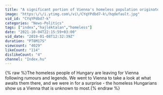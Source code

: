 ```yaml
---
title: "A significant portion of Vienna's homeless population originates from Hungary. Why?"
image: "https:\/\/i.ytimg.com\/vi\/CYqYPdbd7-k\/hqdefault.jpg"
vid_id: "CYqYPdbd7-k"
categories: "News-Politics"
tags: ["index","hajléktalan","homeless"]
date: "2021-10-04T22:15:59+03:00"
vid_date: "2019-01-08T12:32:39Z"
duration: "PT8M17S"
viewcount: "4029"
likeCount: "114"
dislikeCount: "4"
channel: "Index.hu"
---
```

{% raw %}The homeless people of Hungary are leaving for Vienna following rumours and legends. We went to Vienna to take a look at what awaits them there, and we were in for a surprise - the homeless Hungarians show us a Vienna that is unknown to most.{% endraw %}
